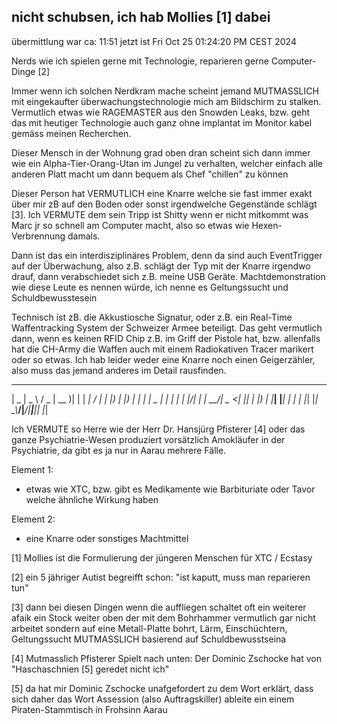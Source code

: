 ## nicht schubsen, ich hab Mollies [1] dabei

übermittlung war ca: 11:51
jetzt ist Fri Oct 25 01:24:20 PM CEST 2024

Nerds wie ich spielen gerne mit Technologie, reparieren gerne Computer-Dinge [2]

Immer wenn ich solchen Nerdkram mache scheint jemand MUTMASSLICH mit eingekaufter überwachungstechnologie mich am Bildschirm zu stalken. Vermutlich etwas wie RAGEMASTER aus den Snowden Leaks, bzw. geht das mit heutiger Technologie auch ganz ohne implantat im Monitor kabel gemäss meinen Recherchen.

Dieser Mensch in der Wohnung grad oben dran scheint sich dann immer wie ein Alpha-Tier-Orang-Utan im Jungel zu verhalten, welcher einfach alle anderen Platt macht um dann bequem als Chef "chillen" zu können

Dieser Person hat VERMUTLICH eine Knarre welche sie fast immer exakt über mir zB auf den Boden oder sonst irgendwelche Gegenstände schlägt [3]. Ich VERMUTE dem sein Tripp ist Shitty wenn er nicht mitkommt was Marc jr so schnell am Computer macht, also so etwas wie Hexen-Verbrennung damals.

Dann ist das ein interdisziplinäres Problem, denn da sind auch EventTrigger auf der Überwachung, also z.B. schlägt der Typ mit der Knarre irgendwo drauf, dann verabschiedet sich z.B. meine USB Geräte. Machtdemonstration wie diese Leute es nennen würde, ich nenne es Geltungssucht und Schuldbewusstesein

Technisch ist zB. die Akkustiosche Signatur, oder z.B. ein Real-Time Waffentracking System der Schweizer Armee beteiligt. Das geht vermutlich dann, wenn es keinen RFID Chip z.B. im Griff der Pistole hat, bzw. allenfalls hat die CH-Army die Waffen auch mit einem Radiokativen Tracer marikert oder so etwas. Ich hab leider weder eine Knarre noch einen Geigerzähler, also muss das jemand anderes im Detail rausfinden.


 ____  ____   ___  ____  _     _____ __  __ 
|  _ \|  _ \ / _ \| __ )| |   | ____|  \/  |
| |_) | |_) | | | |  _ \| |   |  _| | |\/| |
|  __/|  _ <| |_| | |_) | |___| |___| |  | |
|_|   |_| \_\\___/|____/|_____|_____|_|  |_|
                                            

Ich VERMUTE so Herre wie der Herr Dr. Hansjürg Pfisterer [4] oder das ganze Psychiatrie-Wesen produziert vorsätzlich Amokläufer in der Psychiatrie, da gibt es ja nur in Aarau mehrere Fälle.

Element 1:
* etwas wie XTC, bzw. gibt es Medikamente wie Barbituriate oder Tavor welche ähnliche Wirkung haben

Element 2:
* eine Knarre oder sonstiges Machtmittel



[1] Mollies ist die Formulierung der jüngeren Menschen für XTC / Ecstasy

[2] ein 5 jähriger Autist begreifft schon: "ist kaputt, muss man reparieren tun"

[3] dann bei diesen Dingen wenn die auffliegen schaltet oft ein weiterer afaik ein Stock weiter oben der mit dem Bohrhammer vermutlich gar nicht arbeitet sondern auf eine Metall-Platte bohrt, Lärm, Einschüchtern, Geltungssucht MUTMASSLICH basierend auf Schuldbewusstseina

[4] Mutmasslich Pfisterer Spielt nach unten: Der Dominic Zschocke hat von "Haschaschnien [5] geredet nicht ich"

[5] da hat mir Dominic Zschocke unafgefordert zu dem Wort erklärt, dass sich daher das Wort Assession (also Auftragskiller) ableite ein einem Piraten-Stammtisch in Frohsinn Aarau
